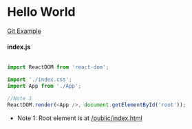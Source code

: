 # Hello World

[Git Example](https://github.com/pervez8ktt/react-complete-guide-code-1/tree/03-react-basics-working-with-components/code/01-starting-setup)

#### index.js

```javascript

import ReactDOM from 'react-dom';

import './index.css';
import App from './App';

//Note 1
ReactDOM.render(<App />, document.getElementById('root'));

```


- Note 1: Root element is at [/public/index.html](https://github.com/pervez8ktt/react-complete-guide-code-1/blob/03-react-basics-working-with-components/code/01-starting-setup/public/index.html)


